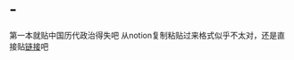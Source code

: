 # -
第一本就贴中国历代政治得失吧
从notion复制粘贴过来格式似乎不太对，还是直接贴[链接](https://www.notion.so/19570398593b4f14926559536ab28aea)吧

